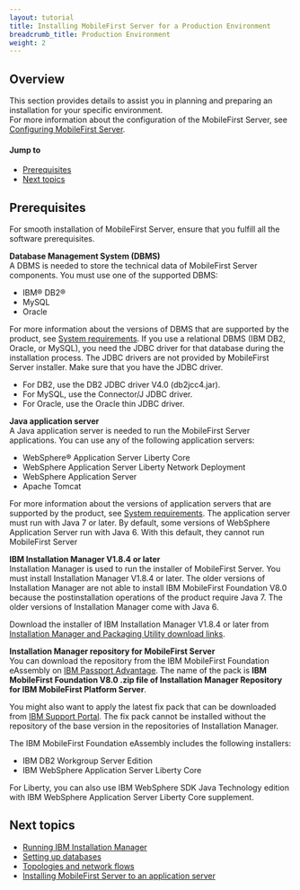 ```yaml
---
layout: tutorial
title: Installing MobileFirst Server for a Production Environment
breadcrumb_title: Production Environment
weight: 2
---
```

## Overview
This section provides details to assist you in planning and preparing an installation for your specific environment.  
For more information about the configuration of the MobileFirst Server, see [Configuring MobileFirst Server](server-configuration).

#### Jump to

* [Prerequisites](#prerequisites)
* [Next topics](#next-topics)

## Prerequisites
For smooth installation of MobileFirst Server, ensure that you fulfill all the software prerequisites.

**Database Management System (DBMS)**  
A DBMS is needed to store the technical data of MobileFirst Server components. You must use one of the supported DBMS:

* IBM® DB2®
* MySQL
* Oracle

For more information about the versions of DBMS that are supported by the product, see [System requirements](../../product-overview/requirements). If you use a relational DBMS (IBM DB2, Oracle, or MySQL), you need the JDBC driver for that database during the installation process. The JDBC drivers are not provided by MobileFirst Server installer. Make sure that you have the JDBC driver.

* For DB2, use the DB2 JDBC driver V4.0 (db2jcc4.jar).
* For MySQL, use the Connector/J JDBC driver.
* For Oracle, use the Oracle thin JDBC driver.

**Java application server**  
A Java application server is needed to run the MobileFirst Server applications. You can use any of the following application servers:

* WebSphere® Application Server Liberty Core
* WebSphere Application Server Liberty Network Deployment
* WebSphere Application Server
* Apache Tomcat

For more information about the versions of application servers that are supported by the product, see [System requirements](../../product-overview/requirements). The application server must run with Java 7 or later. By default, some versions of WebSphere Application Server run with Java 6. With this default, they cannot run MobileFirst Server

**IBM Installation Manager V1.8.4 or later**  
Installation Manager is used to run the installer of MobileFirst Server. You must install Installation Manager V1.8.4 or later. The older versions of Installation Manager are not able to install IBM MobileFirst Foundation V8.0 because the postinstallation operations of the product require Java 7. The older versions of Installation Manager come with Java 6.

Download the installer of IBM Installation Manager V1.8.4 or later from [Installation Manager and Packaging Utility download links](http://www.ibm.com/support/docview.wss?uid=swg27025142).

**Installation Manager repository for MobileFirst Server**  
You can download the repository from the IBM MobileFirst Foundation eAssembly on [IBM Passport Advantage](http://www.ibm.com/software/passportadvantage/pao_customers.htm). The name of the pack is **IBM MobileFirst Foundation V8.0 .zip file of Installation Manager Repository for IBM MobileFirst Platform Server**.

You might also want to apply the latest fix pack that can be downloaded from [IBM Support Portal](http://www.ibm.com/support/entry/portal/product/other_software/ibm_mobilefirst_platform_foundation). The fix pack cannot be installed without the repository of the base version in the repositories of Installation Manager.

The IBM MobileFirst Foundation eAssembly includes the following installers:

* IBM DB2 Workgroup Server Edition
* IBM WebSphere Application Server Liberty Core

For Liberty, you can also use IBM WebSphere SDK Java Technology edition with IBM WebSphere Application Server Liberty Core supplement.

## Next topics

* [Running IBM Installation Manager](installation-manager)
* [Setting up databases](databases)
* [Topologies and network flows](topologies)
* [Installing MobileFirst Server to an application server](appserver)
